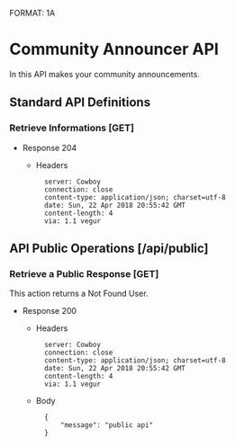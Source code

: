 FORMAT: 1A

# Community Announcer API
In this API makes your community announcements.

## Standard API Definitions

### Retrieve Informations [GET]

+ Response 204

    + Headers

            server: Cowboy
            connection: close
            content-type: application/json; charset=utf-8
            date: Sun, 22 Apr 2018 20:55:42 GMT
            content-length: 4
            via: 1.1 vegur

## API Public Operations [/api/public]

### Retrieve a Public Response [GET]
This action returns a Not Found User.

+ Response 200

    + Headers

            server: Cowboy
            connection: close
            content-type: application/json; charset=utf-8
            date: Sun, 22 Apr 2018 20:55:42 GMT
            content-length: 4
            via: 1.1 vegur

    + Body

            {
                "message": "public api"
            }
